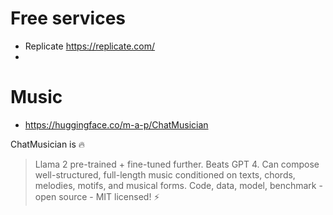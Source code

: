 # Free services
* Replicate https://replicate.com/
* 

# Music
* https://huggingface.co/m-a-p/ChatMusician

ChatMusician is 🔥
> Llama 2 pre-trained + fine-tuned further.
> Beats GPT 4.
> Can compose well-structured, full-length music conditioned on texts, chords, melodies, motifs, and musical forms.
> Code, data, model, benchmark - open source - MIT licensed! ⚡
